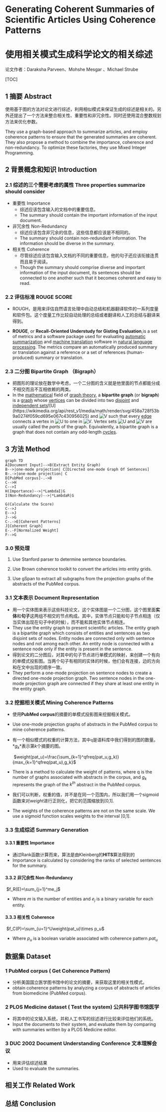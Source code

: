 # Generating Coherent Summaries of Scientific Articles Using Coherence Patterns

# 使用相关模式生成科学论文的相关综述

论文作者：Daraksha Parveen、Mohshe Mesgar 、Michael Strube

[TOC]

## 1 摘要 Abstract

使用基于图的方法对论文进行综述，利用相似模式来保证生成的综述是相关的。另外还提出了一个方法来整合相关性、重要性和非冗余性。同时还使用混合整数规划方法来优化参数。

They use a graph-based approach to summarize articles, and employ coherence patterns to ensure that the generated summaries are coherent. They also propose a method to combine the importance, coherence and non-redundancy. To optimize these factories, they use  Mixed Integer Programming.

## 2 背景概念和知识 Introduction

### 2.1 综述的三个需要考虑的属性 Three properties summarize should consider

- 重要性 Importance
  - 综述应该包含输入的文档中的重要信息。
  - The summary should contain the important information of the input document.
- 非冗余性 Non-Redundancy
  - 综述应该包含非冗余的信息，这些信息都应该是不相同的。
  - The summary should contain non-redundant information. The information should be diverse in the summary.
- 相关性 Coherence
  - 尽管综述应该包含输入文档的不同的重要信息，他的句子还应该衔接连贯而且易于阅读。
  - Though the summary should comprise diverse and important information of the input document, its sentences should be connected to one another such that it becomes coherent and easy to read.

### 2.2 评估标准 ROUGE SCORE

- ROUGH，是用来评估自然语言处理中自动总结和机器翻译软件的一系列度量和软件包。这个度量工作比较自动处理的总结或者翻译和人工的总结与翻译来得到。


- **ROUGE**, or **Recall-Oriented Understudy for Gisting Evaluation**,is a set of metrics and a software package used for evaluating [automatic summarization](https://en.wikipedia.org/wiki/Automatic_summarization) and [machine translation](https://en.wikipedia.org/wiki/Machine_translation) software in [natural language processing](https://en.wikipedia.org/wiki/Natural_language_processing). The metrics compare an automatically produced summary or translation against a reference or a set of references (human-produced) summary or translation.

### 2.3 二分图 Bipartite Graph （Bigraph）

- 把图形的理论放在数学中考虑，一个二分图的含义就是他里面的节点都能分成不相交而且不互相依赖的两类。
- In the [mathematical](https://en.wikipedia.org/wiki/Mathematics) field of [graph theory](https://en.wikipedia.org/wiki/Graph_theory), a **bipartite graph** (or **bigraph**) is a [graph](https://en.wikipedia.org/wiki/Graph_(discrete_mathematics)) whose [vertices](https://en.wikipedia.org/wiki/Vertex_(graph_theory)) can be divided into two [disjoint](https://en.wikipedia.org/wiki/Disjoint_sets) and [independent sets](https://en.wikipedia.org/wiki/Independent_set_(graph_theory))![U](https://wikimedia.org/api/rest_v1/media/math/render/svg/458a728f53b9a0274f059cd695e067c430956025) and ![V](https://wikimedia.org/api/rest_v1/media/math/render/svg/af0f6064540e84211d0ffe4dac72098adfa52845) such that every [edge](https://en.wikipedia.org/wiki/Edge_(graph_theory)) connects a vertex in ![U](https://wikimedia.org/api/rest_v1/media/math/render/svg/458a728f53b9a0274f059cd695e067c430956025) to one in ![V](https://wikimedia.org/api/rest_v1/media/math/render/svg/af0f6064540e84211d0ffe4dac72098adfa52845). Vertex sets ![U](https://wikimedia.org/api/rest_v1/media/math/render/svg/458a728f53b9a0274f059cd695e067c430956025) and ![V](https://wikimedia.org/api/rest_v1/media/math/render/svg/af0f6064540e84211d0ffe4dac72098adfa52845) are usually called the *parts* of the graph. Equivalently, a bipartite graph is a graph that does not contain any odd-length [cycles](https://en.wikipedia.org/wiki/Cycle_(graph_theory)).

## 3 方法 Method

```mermaid
graph TD
A[Document Input]-->B(Extract Entity Graph)
B-->|one-mode projection| C[Directed one-mode Graph Of Sentences]
B-.->|one-mode projection| C
D[PubMed corpus]-.->B
C-->H
C-->I
H(Importance)-->|*LambdaI|G
I(Non-Redundancy)-->|*LambdaR|G

G(Calculate the Score)
C-->J
E-->J
J-->G
C-.->E[Coherent Patterns]
J[Coherent Graph]
E-.-F[Normalized Weight]
F-->G

```

### 3.0 预处理

1. Use Stanford parser to  determine sentence boundaries.

2. Use Brown coherence toolkit to convert the articles into entity grids.

3. Use gSpan to extract all subgraphs from the projection graphs of the abstracts of the PubMed corpus.

### 3.1 文本表示 Document Representation

- 用一个实体图来表示这些科技论文，这个实体图是一个二分图，这个图里面**实体**和**句子**这两组不相交的节点构成。其中，实体节点只能和句子节点相连（仅当实体出现在句子中的时候），而不能和其他实体节点相连。
- They use the entity graph to present scientific articles. The entity graph is a bipartite graph which consists of entities and sentences as two disjoint sets of nodes. Entity nodes are connected only with sentence nodes and not among each other. An entity node is connected with a sentence node only if the entity is present in the sentence.
- 得到论文的二分图后，对其中的句子节点进行单模式的映射，来创建一个有向的单模式投影图。当两个句子有相同的实体的时候，他们会有连接，边的方向和在文中出现的顺序一致。
- They perform a one-mode projection on sentence nodes to create a directed one-mode projection graph. Two sentence nodes in the one-mode projection graph are connected if they share at least one entity in the entity graph.

### 3.2 挖掘相关模式 Mining Coherence Patterns

- 使用**PubMed corpus**的摘要的单模式投影图来挖掘相关模式。

- Use one-mode projection graphs of abstracts in the PubMed corpus to mine coherence patterns.

- 有一个相似模式的权重的计算方法，其中`q`是语料库中我们得到的图的数量。*$g_k$*表示第$k$个摘要的图。

  ​							$weight(pat_u)=\frac{\sum_{k=1}^qfreq(pat_u,g_k)}{max_{k=1}^qfreq(pat_u),g_k}$

- There is a method to calculate the weight of patterns, where q is the number of graphs associated with abstracts in the corpus, and $g_k$ represents the graph of the $k^{th}$ abstract in the PubMed corpus.

-  我们可以判断，权重的值，并不是在同一个范围内，所以我们用一个sigmoid函数来对$weight$进行正则化，把它的范围缩放到[0,1].

- The weights of the coherence patterns are not on the same scale. We use a sigmoid function scales weights to the interval [0,1].

### 3.3 生成综述 Summary Generation

#### 3.3.1 重要性 Importance

- 通过Rank函数计算而来，算法是由Kleinberg的**HITS**算法得到的
- Importance is calculated by considering the ranks of selected sentences for the summary.

#### 3.3.2 非冗余性 Non-Redundancy

​				$f_R(E)=\sum_{j=1}^me_j$

- Where *m* is the number of entities and $e_j$ is a binary variable for each entity.

#### 3.3.3 相关性 Coherence

​			$f_C(P)=\sum_{u=1}^Uweight(pat_u)\times p_u$

- Where $p_u$ is a boolean variable associated with coherence pattern $pat_u$

## 数据集 Dataset

### 1 PubMed corpus ( Get Coherence Pattern)

- 分析美国国立医学图书馆中的论文的摘要，来获取这里的相关性模式。
- obtain coherence patterns by analyzing a corpus of abstracts of articles from biomedicine (PubMed corpus).

### 2 PLOS Medicine dataset ( Test the system) 公共科学图书馆医学

- 将其中的论文输入系统，并和人工书写的综述进行比较来评估他们的系统。
- Input the documents to their system, and evaluate them by comparing with summaries written by a PLOS Medicine editor.

### 3 DUC 2002 Document Understanding Conference 文本理解会议

- 用来评估综述结果
- Used to evaluate the summaries.

## 相关工作 Related Work

## 总结 Conclusion